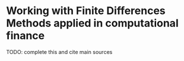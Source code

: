 # Working with Finite Differences Methods applied in computational finance

TODO: complete this and cite main sources
